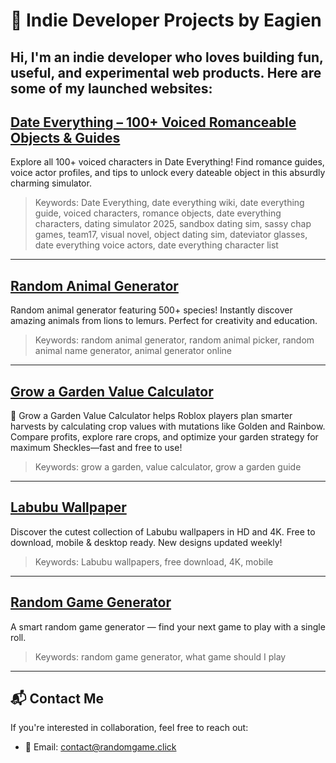 # 🚀 Indie Developer Projects by Eagien

Hi, I'm an indie developer who loves building fun, useful, and experimental web products. Here are some of my launched websites:
---
## [Date Everything – 100+ Voiced Romanceable Objects & Guides](https://www.dateeverything.live)
Explore all 100+ voiced characters in Date Everything! Find romance guides, voice actor profiles, and tips to unlock every dateable object in this absurdly charming simulator.
> Keywords: Date Everything, date everything wiki, date everything guide, voiced characters, romance objects, date everything characters, dating simulator 2025, sandbox dating sim, sassy chap games, team17, visual novel, object dating sim, dateviator glasses, date everything voice actors, date everything character list
---

## [Random Animal Generator](https://www.randomanimal.cc)
Random animal generator featuring 500+ species! Instantly discover amazing animals from lions to lemurs. Perfect for creativity and education.

> Keywords: random animal generator, random animal picker, random animal name generator, animal generator online

---
## [Grow a Garden Value Calculator](https://growagardencalculator.click)
🥕 Grow a Garden Value Calculator helps Roblox players plan smarter harvests by calculating crop values with mutations like Golden and Rainbow. Compare profits, explore rare crops, and optimize your garden strategy for maximum Sheckles—fast and free to use!

> Keywords: grow a garden, value calculator, grow a garden guide

---
## [Labubu Wallpaper](https://labubuwallpaper.xyz)
Discover the cutest collection of Labubu wallpapers in HD and 4K. Free to download, mobile & desktop ready. New designs updated weekly!

> Keywords: Labubu wallpapers, free download, 4K, mobile

---

## [Random Game Generator](https://randomgame.click)
A smart random game generator — find your next game to play with a single roll.

> Keywords: random game generator, what game should I play
---

## 📬 Contact Me
If you're interested in collaboration, feel free to reach out:
- 💌 Email: contact@randomgame.click

